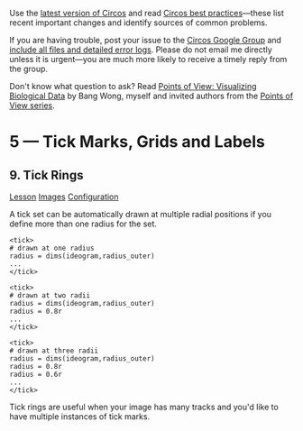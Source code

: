 Use the [latest version of Circos](/software/download/circos/) and read
[Circos best
practices](/documentation/tutorials/reference/best_practices/)—these list
recent important changes and identify sources of common problems.

If you are having trouble, post your issue to the [Circos Google
Group](https://groups.google.com/group/circos-data-visualization) and [include
all files and detailed error logs](/support/support/). Please do not email me
directly unless it is urgent—you are much more likely to receive a timely
reply from the group.

Don't know what question to ask? Read [Points of View: Visualizing Biological
Data](https://www.nature.com/nmeth/journal/v9/n12/full/nmeth.2258.html) by
Bang Wong, myself and invited authors from the [Points of View
series](https://mk.bcgsc.ca/pointsofview).

# 5 — Tick Marks, Grids and Labels

## 9\. Tick Rings

[Lesson](/documentation/tutorials/ticks_and_labels/rings/lesson)
[Images](/documentation/tutorials/ticks_and_labels/rings/images)
[Configuration](/documentation/tutorials/ticks_and_labels/rings/configuration)

A tick set can be automatically drawn at multiple radial positions if you
define more than one radius for the set.

    
    
    <tick>
    # drawn at one radius
    radius = dims(ideogram,radius_outer)
    ...
    </tick>
    
    <tick>
    # drawn at two radii
    radius = dims(ideogram,radius_outer)
    radius = 0.8r
    ...
    </tick>
    
    <tick>
    # drawn at three radii
    radius = dims(ideogram,radius_outer)
    radius = 0.8r
    radius = 0.6r
    ...
    </tick>
    

Tick rings are useful when your image has many tracks and you'd like to have
multiple instances of tick marks.

